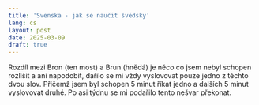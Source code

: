 ```yaml
---
title: 'Svenska - jak se naučit švédsky'
lang: cs
layout: post
date: 2025-03-09
draft: true
---
```

Rozdíl mezi Bron (ten most) a Brun (hnědá) je něco co jsem nebyl schopen rozlišit a ani napodobit, dařilo se mi vždy vyslovovat pouze jedno z těchto dvou slov. Přičemž jsem byl schopen 5 minut říkat jedno a dalších 5 minut vyslovovat druhé. Po asi týdnu se mi podařilo tento nešvar překonat.
